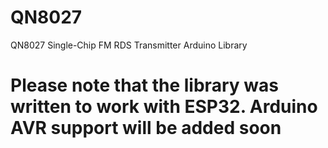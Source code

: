 # QN8027
QN8027 Single-Chip FM RDS Transmitter Arduino Library

# Please note that the library was written to work with ESP32. Arduino AVR support will be added soon
